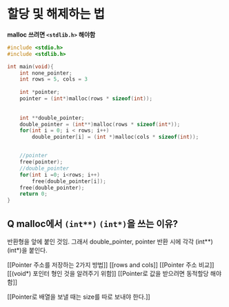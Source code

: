 # 할당 및 해제하는 법

**malloc 쓰려면 ``<stdlib.h>`` 해야함**

```c
#include <stdio.h>
#include <stdlib.h>

int main(void){
	int none_pointer;
	int rows = 5, cols = 3
	
	int *pointer;
	pointer = (int*)malloc(rows * sizeof(int));
	
	
	int **double_pointer;
	double_pointer = (int**)malloc(rows * sizeof(int*));
	for(int i = 0; i < rows; i++)
		double_pointer[i] = (int *)malloc(cols * sizeof(int));


	//pointer
	free(pointer);
	//double_pointer
	for(int i =0; i<rows; i++)
		free(double_pointer[i]);
	free(double_pointer);
	return 0;
}
```
## Q malloc에서 `(int**)` `(int*)`을 쓰는 이유?

반환형을 앞에 붙인 것임. 그래서 double_pointer, pointer 반환 시에 각각 (int**) (int*)을 붙인다.

[[Pointer 주소를 저장하는 2가지 방법]]
[[rows and cols]]
[[Pointer 주소 비교]]
[[(void*) 포인터 형인 것을 알려주기 위함]]
[[Pointer로 값을 받으려면 동적할당 해야 함]]

[[Pointer로 배열을 보낼 때는 size를 따로 보내야 한다.]]
